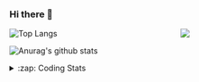 ### Hi there 👋

<!--
**tao8687/tao8687** is a ✨ _special_ ✨ repository because its `README.md` (this file) appears on your GitHub profile.

Here are some ideas to get you started:

- 🔭 I’m currently working on ...
- 🌱 I’m currently learning ...
- 👯 I’m looking to collaborate on ...
- 🤔 I’m looking for help with ...
- 💬 Ask me about ...
- 📫 How to reach me: ...
- 😄 Pronouns: ...
- ⚡ Fun fact: ...
-->

<img align='right' src="https://media.giphy.com/media/M9gbBd9nbDrOTu1Mqx/giphy.gif" width="200">

  
![Top Langs](https://github-readme-stats.vercel.app/api/top-langs/?username=tao8687&layout=compact&title_color=23238E&text_color=A67D3D)

![Anurag's github stats](https://github-readme-stats.vercel.app/api?username=tao8687&show_icons=true&&text_color=A67D3D&title_color=23238E&show_icons=false&count_private=true&hide=stars)

<details>
  <summary>:zap: Coding Stats</summary>
  <b>
<!--START_SECTION:waka-->
![Code Time](http://img.shields.io/badge/Code%20Time-0%20secs-blue)

![Profile Views](http://img.shields.io/badge/Profile%20Views-0-blue)

**🐱 My GitHub Data** 

> 🏆 193 Contributions in the Year 2022
 > 
> 📦 1.4 MB Used in GitHub's Storage 
 > 
> 🚫 Not Opted to Hire
 > 
> 📜 55 Public Repositories 
 > 
> 🔑 27 Private Repositories  
 > 
**I'm an Early 🐤** 

```text
🌞 Morning    117 commits    ███████████████████░░░░░░   75.97% 
🌆 Daytime    11 commits     █░░░░░░░░░░░░░░░░░░░░░░░░   7.14% 
🌃 Evening    26 commits     ████░░░░░░░░░░░░░░░░░░░░░   16.88% 
🌙 Night      0 commits      ░░░░░░░░░░░░░░░░░░░░░░░░░   0.0%

```
📅 **I'm Most Productive on Monday** 

```text
Monday       36 commits     █████░░░░░░░░░░░░░░░░░░░░   23.38% 
Tuesday      23 commits     ███░░░░░░░░░░░░░░░░░░░░░░   14.94% 
Wednesday    30 commits     ████░░░░░░░░░░░░░░░░░░░░░   19.48% 
Thursday     18 commits     ███░░░░░░░░░░░░░░░░░░░░░░   11.69% 
Friday       18 commits     ███░░░░░░░░░░░░░░░░░░░░░░   11.69% 
Saturday     14 commits     ██░░░░░░░░░░░░░░░░░░░░░░░   9.09% 
Sunday       15 commits     ██░░░░░░░░░░░░░░░░░░░░░░░   9.74%

```


📊 **This Week I Spent My Time On** 

```text
⌚︎ Time Zone: Asia/Shanghai

💬 Programming Languages: 
C                        17 hrs 22 mins      ███████████████░░░░░░░░░░   61.32% 
Makefile                 4 hrs 10 mins       ███░░░░░░░░░░░░░░░░░░░░░░   14.71% 
C++                      3 hrs 50 mins       ███░░░░░░░░░░░░░░░░░░░░░░   13.57% 
Markdown                 1 hr 51 mins        █░░░░░░░░░░░░░░░░░░░░░░░░   6.55% 
Text                     46 mins             ░░░░░░░░░░░░░░░░░░░░░░░░░   2.76%

🔥 Editors: 
VS Code                  28 hrs 20 mins      █████████████████████████   100.0%

🐱‍💻 Projects: 
VC0768_SDK_V3.0.0.18.3   14 hrs 7 mins       ████████████░░░░░░░░░░░░░   49.86% 
vc7681                   4 hrs 48 mins       ████░░░░░░░░░░░░░░░░░░░░░   16.96% 
samples                  3 hrs 52 mins       ███░░░░░░░░░░░░░░░░░░░░░░   13.69% 
external                 2 hrs 26 mins       ██░░░░░░░░░░░░░░░░░░░░░░░   8.59% 
vc07681                  2 hrs 25 mins       ██░░░░░░░░░░░░░░░░░░░░░░░   8.58%

💻 Operating System: 
Linux                    28 hrs 20 mins      █████████████████████████   100.0%

```

**I Mostly Code in Python** 

```text
Python                   9 repos             ███████░░░░░░░░░░░░░░░░░░   31.03% 
C++                      6 repos             █████░░░░░░░░░░░░░░░░░░░░   20.69% 
C                        6 repos             █████░░░░░░░░░░░░░░░░░░░░   20.69% 
Shell                    2 repos             █░░░░░░░░░░░░░░░░░░░░░░░░   6.9% 
JavaScript               2 repos             █░░░░░░░░░░░░░░░░░░░░░░░░   6.9%

```


**Timeline**

![Chart not found](https://raw.githubusercontent.com/tao8687/tao8687/master/charts/bar_graph.png) 


 Last Updated on 11/07/2022 02:07:10 UTC
<!--END_SECTION:waka-->
</details>
